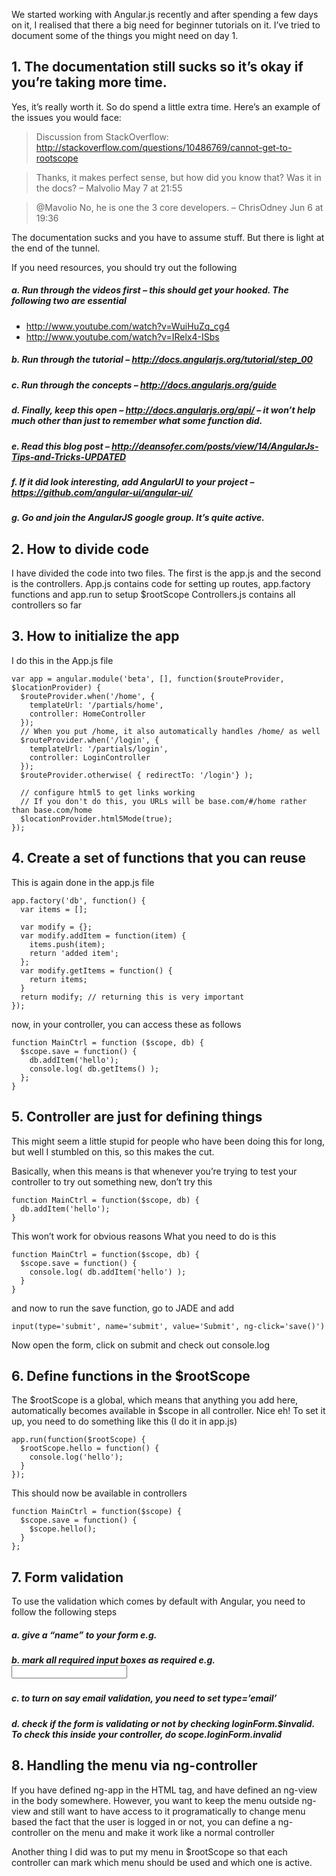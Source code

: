 We started working with Angular.js recently and after spending a few days on it, I realised that there a big need for beginner tutorials on it. I’ve tried to document some of the things you might need on day 1.

## 1. The documentation still sucks so it’s okay if you’re taking more time.

Yes, it’s really worth it. So do spend a little extra time.
Here’s an example of the issues you would face:

> Discussion from StackOverflow: http://stackoverflow.com/questions/10486769/cannot-get-to-rootscope

> Thanks, it makes perfect sense, but how did you know that? Was it in the docs? – Malvolio May 7 at 21:55

> @Mavolio No, he is one the 3 core developers. – ChrisOdney Jun 6 at 19:36

The documentation sucks and you have to assume stuff. But there is light at the end of the tunnel.

If you need resources, you should try out the following

##### a. Run through the videos first – this should get your hooked. The following two are essential
- http://www.youtube.com/watch?v=WuiHuZq_cg4
- http://www.youtube.com/watch?v=IRelx4-ISbs
##### b. Run through the tutorial – http://docs.angularjs.org/tutorial/step_00
##### c. Run through the concepts – http://docs.angularjs.org/guide
##### d. Finally, keep this open – http://docs.angularjs.org/api/ – it won’t help much other than just to remember what some function did.
##### e. Read this blog post – http://deansofer.com/posts/view/14/AngularJs-Tips-and-Tricks-UPDATED
##### f. If it did look interesting, add AngularUI to your project – https://github.com/angular-ui/angular-ui/
##### g. Go and join the AngularJS google group. It’s quite active.

## 2. How to divide code

I have divided the code into two files. The first is the app.js and the second is the controllers.
App.js contains code for setting up routes, app.factory functions and app.run to setup $rootScope
Controllers.js contains all controllers so far

## 3. How to initialize the app

I do this in the App.js file

    var app = angular.module('beta', [], function($routeProvider, $locationProvider) {
      $routeProvider.when('/home', {
        templateUrl: '/partials/home',
        controller: HomeController
      });
      // When you put /home, it also automatically handles /home/ as well
      $routeProvider.when('/login', {
        templateUrl: '/partials/login',
        controller: LoginController
      });
      $routeProvider.otherwise( { redirectTo: '/login'} );
      
      // configure html5 to get links working
      // If you don't do this, you URLs will be base.com/#/home rather than base.com/home
      $locationProvider.html5Mode(true);
    });

## 4. Create a set of functions that you can reuse

This is again done in the app.js file

    app.factory('db', function() {
      var items = [];
      
      var modify = {};
      var modify.addItem = function(item) {
        items.push(item);
        return 'added item';
      };
      var modify.getItems = function() {
        return items;
      }
      return modify; // returning this is very important
    });

now, in your controller, you can access these as follows

    function MainCtrl = function ($scope, db) {
      $scope.save = function() {
        db.addItem('hello');
        console.log( db.getItems() );
      };
    }

## 5. Controller are just for defining things

This might seem a little stupid for people who have been doing this for long, but well I stumbled on this, so this makes the cut.

Basically, when this means is that whenever you’re trying to test your controller to try out something new, don’t try this

    function MainCtrl = function($scope, db) {
      db.addItem('hello');
    }

This won’t work for obvious reasons
What you need to do is this

    function MainCtrl = function($scope, db) {
      $scope.save = function() {
        console.log( db.addItem('hello') );
      }
    }

and now to run the save function, go to JADE and add

    input(type='submit', name='submit', value='Submit', ng-click='save()')

Now open the form, click on submit and check out console.log

## 6. Define functions in the $rootScope

The $rootScope is a global, which means that anything you add here, automatically becomes available in $scope in all controller. Nice eh!
To set it up, you need to do something like this (I do it in app.js)

    app.run(function($rootScope) {
      $rootScope.hello = function() {
        console.log('hello');
      }
    });

This should now be available in controllers

    function MainCtrl = function($scope) {
      $scope.save = function() {
        $scope.hello();
      }
    };

## 7. Form validation

To use the validation which comes by default with Angular, you need to follow the following steps

##### a. give a “name” to your form e.g. <form name=”loginForm”>
##### b. mark all required input boxes as required e.g. <input type=’email’ required />
##### c. to turn on say email validation, you need to set type=’email’
##### d. check if the form is validating or not by checking loginForm.$invalid. To check this inside your controller, do $scope.loginForm.$invalid

## 8. Handling the menu via ng-controller

If you have defined ng-app in the HTML tag, and have defined an ng-view in the body somewhere. However, you want to keep the menu outside ng-view and still want to have access to it programatically to change menu based the fact that the user is logged in or not, you can define a ng-controller on the menu and make it work like a normal controller

Another thing I did was to put my menu in $rootScope so that each controller can mark which menu should be used and which one is active.